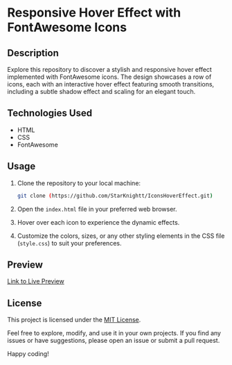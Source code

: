 # Responsive Hover Effect with FontAwesome Icons

## Description
Explore this repository to discover a stylish and responsive hover effect implemented with FontAwesome icons. The design showcases a row of icons, each with an interactive hover effect featuring smooth transitions, including a subtle shadow effect and scaling for an elegant touch.

## Technologies Used
- HTML
- CSS
- FontAwesome

## Usage
1. Clone the repository to your local machine:
    ```bash
    git clone (https://github.com/StarKnightt/IconsHoverEffect.git)
    ```

2. Open the `index.html` file in your preferred web browser.

3. Hover over each icon to experience the dynamic effects.

4. Customize the colors, sizes, or any other styling elements in the CSS file (`style.css`) to suit your preferences.

## Preview
[Link to Live Preview](https://your-username.github.io/your-repo/)

## License
This project is licensed under the [MIT License](LICENSE).

Feel free to explore, modify, and use it in your own projects. If you find any issues or have suggestions, please open an issue or submit a pull request.

Happy coding!
